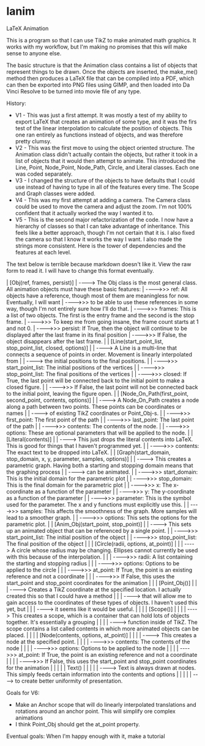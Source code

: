 # lanim
LaTeX Animation

This is a program so that I can use TikZ to make animated math graphics. It works with my workflow, but I'm making no promises that this will make sense to anyone else.

The basic structure is that the Animation class contains a list of objects that represent things to be drawn. Once the objects are inserted, the make_me() method then produces a LaTeX file that can be compiled into a PDF, which can then be exported into PNG files using GIMP, and then loaded into Da Vinci Resolve to be turned into movie file of any type.

History:

* V1 - This was just a first attempt. It was mostly a test of my ability to export LaTeX that creates an animation of some type, and it was the firs test of the linear interpolation to calculate the position of objects. This one ran entirely as functions instead of objects, and was therefore pretty clumsy.
* V2 - This was the first move to using the object oriented structure. The Animation class didn't actually contain the objects, but rather it took in a list of objects that it would then attempt to animate. This introduced the Line, Point, Node_Point, Node_Path, Circle, and Literal classes. Each one was coded separately.
* V3 - I changed the structure of the objects to have defaults that I could use instead of having to type in all of the features every time. The Scope and Graph classes were added.
* V4 - This was my first attempt at adding a camera. The Camera class could be used to move the camera and adjust the zoom. I'm not 100% confident that it actually worked the way I wanted it to.
* V5 - This is the second major refactorization of the code. I now have a hierarchy of classes so that I can take advantage of inheritance. This feels like a better approach, though I'm not certain that it is. I also fixed the camera so that I know it works the way I want. I also made the strings more consistent. Here is the tower of dependencies and the features at each level.

The text below is terrible because markdown doesn't like it. View the raw form to read it. I will have to change this format eventually.

| [Obj(ref, frames, persist)]
| ----> The Obj class is the most general class. All animation objects must have these basic features:
| ---->>> ref: All objects have a reference, though most of them are meaningless for now. Eventually, I will want
| ---->>>      to be able to use these references in some way, though I'm not entirely sure how I'll do that.
| ---->>> frames: This is a list of two objects. The first is the entry frame and the second is the stop frame.
| ---->>>         To keep me from going insane, the frame count starts at 1 and not 0.
| ---->>> persist: If True, then the object will continue to be displayed after the last frame in its final position
| ---->>>          If False, the object disappears after the last frame.
| | [Line(start_point_list, stop_point_list, closed, options)]
| | ----> A Line is a multi-line that connects a sequence of points in order. Movement is linearly interpolated from
| | ----> the initial positions to the final positions.
| | ---->>> start_point_list: The initial positions of the vertices
| | ---->>> stop_point_list: The final positions of the vertices
| | ---->>> closed: If True, the last point will be connected back to the initial point to make a closed figure.
| | ---->>>         If False, the last point will not be connected back to the initial point, leaving the figure open.
| | [Node_On_Path(first_point, second_point, contents, options)]
| | ----> A Node_On_Path creates a node along a path between two points. These points can be coordinates or names
| | ----> of existing TikZ coordinates or Point_Obj-s.
| | ---->>> first_point: The first point of the path
| | ---->>> last_point: The last point of the path
| | ---->>> contents: The contents of the node.
| | ---->>> options: These are optional parameters that will be applied to the node.
| | [Literal(contents)]
| | ----> This just drops the literal contents into LaTeX. This is good for things that I haven't programmed yet.
| | ---->>> contents: The exact text to be dropped into LaTeX.
| | [Graph(start_domain, stop_domain, x, y, parameter, samples, options)]
| | ----> This creates a parametric graph. Having both a starting and stopping domain means that the graphing process
| | ----> can be animated.
| | ---->>> start_domain: This is the initial domain for the parametric plot
| | ---->>> stop_domain: This is the final domain for the parametric plot
| | ---->>> x: The x-coordinate as a function of the parameter
| | ---->>> y: The y-coordinate as a function of the parameter
| | ---->>> parameter: This is the symbol used for the parameter. The x and y functions must explicitly use this.
| | ---->>> samples: This affects the smoothness of the graph. More samples will lead to a smoother graph.
| | ---->>> options: This sets the options for the parametric plot.
| | [Anim_Obj(start_point, stop_point)]
| | ----> This sets up an animated object that can be referenced by a single point.
| | ---->>> start_point_list: The initial position of the object
| | ---->>> stop_point_list: The final position of the object
| | | [Circle(radii, options, at_point)]
| | | ----> A circle whose radius may be changing. Ellipses cannot currently be used with this because of the interpolation.
| | | ---->>> radii: A list containing the starting and stopping radius
| | | ---->>> options: Options to be applied to the circle
| | | ---->>> at_point: If True, the point is an existing reference and not a coordinate
| | | ---->>>           If False, this uses the start_point and stop_point coordinates for the animation
| | | [Point_Obj()]
| | | ----> Creates a TikZ coordinate at the specified location. I actually created this so that I could have a method
| | | ----> that will allow me to gain access to the coordinates of these types of objects. I haven't used this yet, but
| | | ----> it seems like it would be useful.
| | | | [Scope()]
| | | | ----> This creates a scope, which is a container that can hold lots of objects together. It's essentially a grouping
| | | | ----> function inside of TikZ. The scope contains a list called contents in which more animated objects can be placed.
| | | | [Node(contents, options, at_point)]
| | | | ----> This creates a node at the specified point.
| | | | ---->>> contents: The contents of the node
| | | | ---->>> options: Options to be applied to the node
| | | | ---->>> at_point: If True, the point is an existing reference and not a coordinate
| | | | ---->>>           If False, this uses the start_point and stop_point coordinates for the animation
| | | | | Text()
| | | | | ----> Text is always drawn at nodes. This simply feeds certain information into the contents and options
| | | | | ----> to create better uniformity of presentation.

Goals for V6:
* Make an Anchor scope that will do linearly interpolated translations and rotations around an anchor point. This will simplify ore complex animations
* I think Point_Obj should get the at_point property.

Eventual goals: When I'm happy enough with it, make a tutorial
